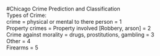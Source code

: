 #Chicago Crime Prediction and Classification</br>
Types of Crime:</br>
crime = physical or mental to there person = 1</br>
Property crimes = Property involved [Robbery, arson] = 2</br>
Crime against morality = drugs, prostitutions, gambling = 3</br>
Other = 4</br>
Firearms = 5</br>

